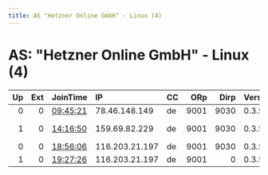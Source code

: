 ```yaml
---
title: AS "Hetzner Online GmbH" - Linux (4)
---
```


# AS: "Hetzner Online GmbH" - Linux (4)

|   Up |   Ext | JoinTime                                                                                            | IP             | CC   |   ORp |   Dirp | Version   | Contact                   | Nickname           |   eFamMembers |
|-----:|------:|:----------------------------------------------------------------------------------------------------|:---------------|:-----|------:|-------:|:----------|:--------------------------|:-------------------|--------------:|
|    0 |     0 | [09:45:21](https://metrics.torproject.org/rs.html#details/80EDDAFE9905FE6254EF6E49554BEE769DCEF28A) | 78.46.148.149  | de   |  9001 |   9030 | 0.3.5.7   | tor@hint.de               | torhint            |             1 |
|    1 |     0 | [14:16:50](https://metrics.torproject.org/rs.html#details/808F088F37A8A9B90F49757C2ACF9E7CB2EBE686) | 159.69.82.229  | de   |  9001 |   9030 | 0.3.5.7   | torserver at koljasagorsk | Koljasagorskidotde |             1 |
|    0 |     0 | [18:56:06](https://metrics.torproject.org/rs.html#details/8CA35668F40DBC1493548AB126468CE6C646287E) | 116.203.21.197 | de   |  9001 |   9030 | 0.3.5.7   | NotProvided               | NotProvided        |             1 |
|    1 |     0 | [19:27:26](https://metrics.torproject.org/rs.html#details/BF8D7F6764FB6433FEE6C3DBBCBB2B4408637792) | 116.203.21.197 | de   |  9001 |      0 | 0.3.5.7   | make@me.high              | mamahuana          |             1 |
